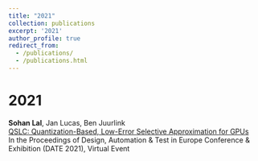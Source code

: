 ```yaml
---
title: "2021"
collection: publications
excerpt: '2021'
author_profile: true
redirect_from: 
  - /publications/
  - /publications.html
---
```


2021
===


**Sohan Lal**, Jan Lucas, Ben Juurlink <br> 
[QSLC: Quantization-Based, Low-Error Selective Approximation for GPUs](https://ieeexplore.ieee.org/abstract/document/9474124) <br> 
In the Proceedings of Design, Automation & Test in Europe Conference & Exhibition (DATE 2021), Virtual Event
